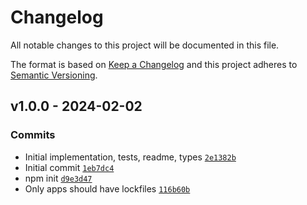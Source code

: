 # Changelog

All notable changes to this project will be documented in this file.

The format is based on [Keep a Changelog](https://keepachangelog.com/en/1.0.0/)
and this project adheres to [Semantic Versioning](https://semver.org/spec/v2.0.0.html).

## v1.0.0 - 2024-02-02

### Commits

- Initial implementation, tests, readme, types [`2e1382b`](https://github.com/ljharb/data-view-buffer/commit/2e1382b26a98acc6f2ade4a061e1cd829e3043b8)
- Initial commit [`1eb7dc4`](https://github.com/ljharb/data-view-buffer/commit/1eb7dc4a0369d8320406bd7f9366c7887888790e)
- npm init [`d9e3d47`](https://github.com/ljharb/data-view-buffer/commit/d9e3d4707b54bf77de30565ea5c6c0fcdf4a0ecc)
- Only apps should have lockfiles [`116b60b`](https://github.com/ljharb/data-view-buffer/commit/116b60b9054de3331cd3c1599280466405c0d128)
